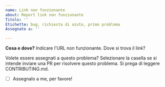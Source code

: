 ```yaml
---
name: Link non funzionante
about: Report link non funzionante
Titolo: ''
Etichette: bug, richiesta di aiuto, primo problema
Assegnato a: ''

---
```


**Cosa e dove?**
Indicare l'URL non funzionante. Dove si trova il link?

Volete essere assegnati a questo problema?
Selezionare la casella se si intende inviare una PR per risolvere questo problema. Si prega di leggere CONTRIBUTING.md.
- [ ] Assegnalo a me, per favore!
